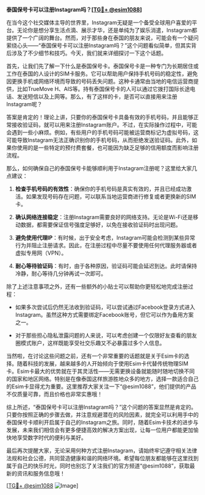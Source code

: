 **泰国保号卡可以注册Instagram吗？[[TG💪+ @esim1088](https://t.me/s/esim1088)]**

在当今这个社交媒体主导的世界里，Instagram无疑是一个备受全球用户喜爱的平台。无论你是想分享生活点滴、展示才华，还是单纯为了娱乐消遣，Instagram都提供了一个广阔的舞台。然而，对于那些身在泰国的朋友来说，可能会有一个疑问萦绕心头——“泰国保号卡可以注册Instagram吗？”这个问题看似简单，但其实背后涉及了不少细节和技巧。今天，我们就来详细探讨一下这个话题。

首先，让我们先了解一下什么是泰国保号卡。泰国保号卡是一种专门为长期居住或工作在泰国的人设计的SIM卡服务。它可以帮助用户保持手机号码的稳定性，避免因更换手机或网络环境而导致的号码丢失问题。这种卡通常由当地的电信运营商提供，比如TrueMove H、AIS等。持有泰国保号卡的人可以通过它拨打国际长途电话、发送短信以及上网等。那么，有了这样的卡，是否可以直接用来注册Instagram呢？

答案是肯定的！理论上讲，只要你的泰国保号卡具备有效的手机号码，并且能够正常接收验证码，就可以用来注册Instagram账户。不过，在实际操作过程中，可能会遇到一些小麻烦。例如，有些用户的手机号码可能被运营商标记为虚拟号码，这可能导致Instagram无法正确识别你的手机号码，从而拒绝发送验证码。此外，如果你使用的是一些特定的预付费套餐，也可能因为缺乏足够的信用额度而影响注册流程。

那么，如何确保自己的泰国保号卡能够顺利用于Instagram注册呢？这里给大家几点建议：

1. **检查手机号码的有效性**：确保你的手机号码是真实有效的，并且已经成功激活。如果发现号码存在问题，可以联系当地运营商进行修复或者更换新的SIM卡。
   
2. **确认网络连接稳定**：注册Instagram需要良好的网络支持。无论是Wi-Fi还是移动数据，都需要保证信号强度足够好，以免在接收验证码时出现问题。
   
3. **避免使用代理IP**：有时候，出于安全考虑，Instagram可能会检测到某些异常行为并阻止注册请求。因此，在注册过程中尽量不要使用任何代理服务器或者虚拟专用网（VPN）。
   
4. **耐心等待验证码**：有时，由于各种原因，验证码可能会延迟到达。此时请保持冷静，耐心等待几分钟再试一次即可。

除了上述注意事项之外，还有一些额外的小贴士可以帮助你更轻松地完成注册过程：

- 如果多次尝试后仍然无法收到验证码，可以尝试通过Facebook登录方式进入Instagram。虽然这种方式需要绑定Facebook账号，但它可以作为备用方案之一。
  
- 对于那些担心隐私泄露问题的人来说，可以考虑创建一个仅限好友查看的朋友圈模式账户，这样既能享受社交乐趣又不必暴露过多个人信息。

当然啦，在讨论这些问题之前，还有一个非常重要的话题就是关于Esim卡的选择。随着科技的发展，越来越多的人开始倾向于使用Esim卡代替传统物理SIM卡。Esim卡最大的优势就在于其灵活性——无需更换设备就能随时随地切换不同的国家和地区网络。特别是在像泰国这样旅游胜地众多的地方，选择一款适合自己的Esim卡显得尤为重要。这里推荐大家关注一下“@esim1088”，他们提供的产品不仅质量可靠，而且价格也非常实惠哦！

综上所述，“泰国保号卡可以注册Instagram吗？”这个问题的答案显然是肯定的。只要你按照正确的步骤去做，并注意规避潜在的风险因素，就完全可以利用手中的泰国保号卡顺利开启属于自己的Instagram之旅。同时，随着Esim卡技术的进步与发展，未来我们相信会有更多便捷高效的解决方案出现，让每一位用户都能更加愉快地享受数字时代的便利与美好。

最后再次提醒大家，无论采用何种方式注册Instagram，请始终牢记遵守相关法律法规和社会公德，共同营造健康和谐的网络环境。希望每位朋友都能够在这里找到属于自己的快乐时光，同时也别忘了关注我们的官方频道“@esim1088”，获取最新的资讯和服务信息哦！

[[TG💪+ @esim1088](https://t.me/s/esim1088) ![Image](https://i.postimg.cc/4NQfJmqS/Snipaste-2025-05-13-00-14-12.png)]